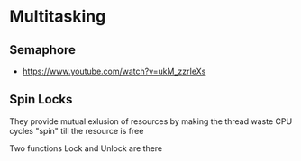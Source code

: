 # Multitasking

## Semaphore
- https://www.youtube.com/watch?v=ukM_zzrIeXs

## Spin Locks
They provide mutual exlusion of resources by making the thread waste CPU cycles
"spin" till the resource is free

Two functions Lock and Unlock are there